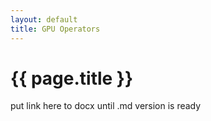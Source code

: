 ```yaml
---
layout: default
title: GPU Operators
---
```

<h1>{{ page.title }}</h1>

put link here to docx until .md version is ready

